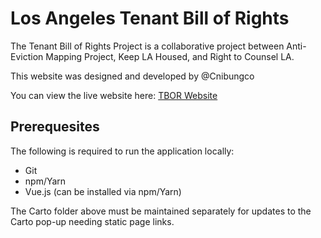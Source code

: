 # Los Angeles Tenant Bill of Rights

The Tenant Bill of Rights Project is a collaborative project between Anti-Eviction Mapping Project, Keep LA Housed, and Right to Counsel LA.

This website was designed and developed by @Cnibungco

You can view the live website here: [TBOR Website](https://antievictionmappingproject.github.io/tbor-policy-map/)


## Prerequesites
The following is required to run the application locally:
 
 - Git
 - npm/Yarn
 - Vue.js (can be installed via npm/Yarn)

The Carto folder above must be maintained separately for updates to the Carto pop-up needing static page links.
